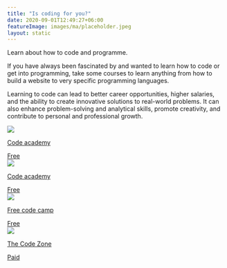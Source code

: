 ```yaml
---
title: "Is coding for you?"
date: 2020-09-01T12:49:27+06:00
featureImage: images/ma/placeholder.jpeg
layout: static
---
```


Learn about how to code and programme.

If you have always been fascinated by and wanted to learn how to code or get into programming, take some courses to learn anything from how to build a website to very specific programming languages.

Learning to code can lead to better career opportunities, higher salaries, and the ability to create innovative solutions to real-world problems. It can also enhance problem-solving and analytical skills, promote creativity, and contribute to personal and professional growth.

<a class="ma-link" href="https://www.codecademy.com/catalog"><div class="ma-card"><div class="ma-icon"><img src ="/images/icon-check.png"/></div><div class="ma-name"><p>Code academy</p></div><div class="ma-paid-text"><span>Free</span></div></div></a><a class="ma-link" href="https://www.codecademy.com/resources/blog/reasons-to-learn-how-to-code/"><div class="ma-card"><div class="ma-icon"><img src ="/images/icon-check.png"/></div><div class="ma-name"><p>Code academy</p></div><div class="ma-paid-text"><span>Free</span></div></div></a><a class="ma-link" href="https://www.freecodecamp.org/news/the-real-reason-why-everyone-should-learn-to-code/"><div class="ma-card"><div class="ma-icon"><img src ="/images/icon-check.png"/></div><div class="ma-name"><p>Free code camp</p></div><div class="ma-paid-text"><span>Free</span></div></div></a><a class="ma-link" href="https://www.awin1.com/cread.php?awinmid=37332&awinaffid=1198638&ued=https%3A%2F%2Fwww.thecodezone.co.uk%2Fgame-dev-club-for-grownups"><div class="ma-card"><div class="ma-icon"><img src ="/images/icon-pound.png"/></div><div class="ma-name"><p>The Code Zone</p></div><div class="ma-paid-text"><span>Paid</span></div></div></a>  

<br/><br/>







